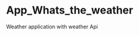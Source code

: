 # App_Whats_the_weather
Weather application with weather  Api   



















































































































  

















